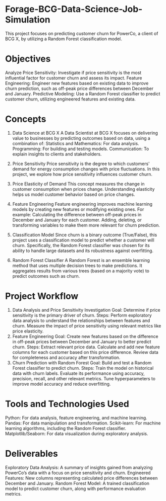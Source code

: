 # Forage-BCG-Data-Science-Job-Simulation
This project focuses on predicting customer churn for PowerCo, a client of BCG X, by utilizing a Random Forest classification model.

# Objectives
Analyze Price Sensitivity: Investigate if price sensitivity is the most influential factor for customer churn and assess its impact.
Feature Engineering: Engineer new features based on existing data to improve churn prediction, such as off-peak price differences between December and January.
Predictive Modeling: Use a Random Forest classifier to predict customer churn, utilizing engineered features and existing data.

# Concepts
1. Data Science at BCG X
A Data Scientist at BCG X focuses on delivering value to businesses by predicting outcomes based on data, using a combination of:
Statistics and Mathematics: For data analysis.
Programming: For building and testing models.
Communication: To explain insights to clients and stakeholders.
2. Price Sensitivity
Price sensitivity is the degree to which customers' demand for energy consumption changes with price fluctuations. In this project, we explore how price sensitivity influences customer churn.

3. Price Elasticity of Demand
This concept measures the change in customer consumption when prices change. Understanding elasticity helps us model customer behavior based on price changes.

4. Feature Engineering
Feature engineering improves machine learning models by creating new features or modifying existing ones. For example:
Calculating the difference between off-peak prices in December and January for each customer.
Adding, deleting, or transforming variables to make them more relevant for churn prediction.
5. Classification Model
Since churn is a binary outcome (True/False), this project uses a classification model to predict whether a customer will churn. Specifically, the Random Forest classifier was chosen for its ability to handle large datasets and its robustness against overfitting.

6. Random Forest Classifier
A Random Forest is an ensemble learning method that uses multiple decision trees to make predictions. It aggregates results from various trees (based on a majority vote) to predict outcomes such as churn.

# Project Workflow
1. Data Analysis and Price Sensitivity Investigation
Goal: Determine if price sensitivity is the primary driver of churn.
Steps:
Perform exploratory data analysis to understand the relationships between features and churn.
Measure the impact of price sensitivity using relevant metrics like price elasticity.
2. Feature Engineering
Goal: Create new features based on the difference in off-peak prices between December and January to better predict churn.
Steps:
Extract relevant price data.
Calculate and add new feature columns for each customer based on this price difference.
Review data for completeness and accuracy after transformation.
3. Churn Prediction with Random Forest
Goal: Build and test a Random Forest classifier to predict churn.
Steps:
Train the model on historical data with churn labels.
Evaluate its performance using accuracy, precision, recall, and other relevant metrics.
Tune hyperparameters to improve model accuracy and reduce overfitting.

# Tools and Technologies Used
Python: For data analysis, feature engineering, and machine learning.
Pandas: For data manipulation and transformation.
Scikit-learn: For machine learning algorithms, including the Random Forest classifier.
Matplotlib/Seaborn: For data visualization during exploratory analysis.

# Deliverables
Exploratory Data Analysis: A summary of insights gained from analyzing PowerCo’s data with a focus on price sensitivity and churn.
Engineered Features: New columns representing calculated price differences between December and January.
Random Forest Model: A trained classification model to predict customer churn, along with performance evaluation metrics.
